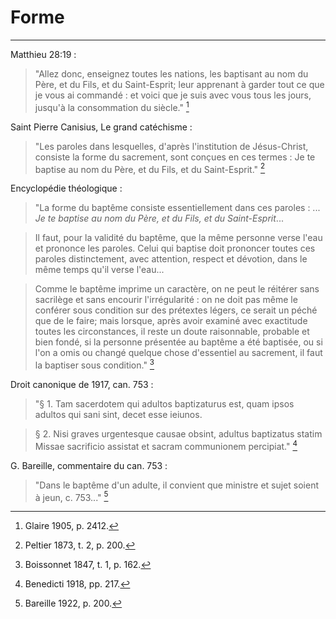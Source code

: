 # Forme

***

Matthieu 28:19 :

> "Allez donc, enseignez toutes les nations, les baptisant au nom du Père, et du Fils, et du Saint-Esprit; leur apprenant à garder tout ce que je vous ai commandé : et voici que je suis avec vous tous les jours, jusqu'à la consommation du siècle." [^1]

[^1]: Glaire 1905, p. 2412.

Saint Pierre Canisius, Le grand catéchisme :

> "Les paroles dans lesquelles, d'après l'institution de Jésus-Christ, consiste la forme du sacrement, sont conçues en ces termes : Je te baptise au nom du Père, et du Fils, et du Saint-Esprit." [^2]

[^2]: Peltier 1873, t. 2, p. 200.

Encyclopédie théologique : 

> "La forme du baptême consiste essentiellement dans ces paroles : ... *Je te baptise au nom du Père, et du Fils, et du Saint-Esprit*...

> Il faut, pour la validité du baptême, que la même personne verse l'eau et prononce les paroles. Celui qui baptise doit prononcer toutes ces paroles distinctement, avec attention, respect et dévotion, dans le même temps qu'il verse l'eau...

> Comme le baptême imprime un caractère, on ne peut le réitérer sans sacrilège et sans encourir l'irrégularité : on ne doit pas même le conférer sous condition sur des prétextes légers, ce serait un péché que de le faire; mais lorsque, après avoir examiné avec exactitude toutes les circonstances, il reste un doute raisonnable, probable et bien fondé, si la personne présentée au baptême a été baptisée, ou si l'on a omis ou changé quelque chose d'essentiel au sacrement, il faut la baptiser sous condition." [^3]

[^3]: Boissonnet 1847, t. 1, p. 162.

Droit canonique de 1917, can. 753 :

> "§ 1. Tam sacerdotem qui adultos baptizaturus est, quam ipsos adultos qui sani sint, decet esse ieiunos. 

> § 2. Nisi graves urgentesque causae obsint, adultus baptizatus statim Missae sacrificio assistat et sacram communionem percipiat." [^4]

[^4]: Benedicti 1918, pp. 217.

G. Bareille, commentaire du can. 753 :

> "Dans le baptême d'un adulte, il convient que ministre et sujet soient à jeun, c. 753..." [^5]

[^5]: Bareille 1922, p. 200.


